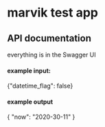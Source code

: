 # marvik test app

## API documentation
everything is in the Swagger UI

#### example input:
{"datetime_flag": false}

#### example output
{
    "now": "2020-30-11"
}